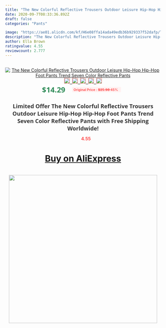 ```yaml
---
title: "The New Colorful Reflective Trousers Outdoor Leisure Hip-Hop Hip-Hop Foot Pants Trend Seven Color Reflective Pants"
date: 2020-09-7T08:33:36.892Z
draft: false
categories: "Pants"

image: "https://ae01.alicdn.com/kf/H6e08ffa14ada49edb36b929337f52dafp/The-New-Colorful-Reflective-Trousers-Outdoor-Leisure-Hip-Hop-Hip-Hop-Foot-Pants-Trend-Seven-Color.jpg"
description: "The New Colorful Reflective Trousers Outdoor Leisure Hip-Hop Hip-Hop Foot Pants Trend Seven Color Reflective Pants"
author: Ella Brown
ratingvalue: 4.55
reviewcount: 2.777
---
```

<br>
<div style="text-align: center;">
<a href="https://s.click.aliexpress.com/e/_AbJTC1" target="_blank" rel="nofollow noopener noreferrer"><img alt="The New Colorful Reflective Trousers Outdoor Leisure Hip-Hop Hip-Hop Foot Pants Trend Seven Color Reflective Pants" class="magnifier-image" src="https://ae01.alicdn.com/kf/H6e08ffa14ada49edb36b929337f52dafp/The-New-Colorful-Reflective-Trousers-Outdoor-Leisure-Hip-Hop-Hip-Hop-Foot-Pants-Trend-Seven-Color.jpg_640x640.jpg">
<br>
<img style="border:1px solid salmon" src="https://ae01.alicdn.com/kf/H6e08ffa14ada49edb36b929337f52dafp/The-New-Colorful-Reflective-Trousers-Outdoor-Leisure-Hip-Hop-Hip-Hop-Foot-Pants-Trend-Seven-Color.jpg_120x120.jpg">&nbsp;&nbsp;<img style="border:1px solid salmon" src="https://ae01.alicdn.com/kf/Hd8139e1df82449ce82d37659f2291931x/The-New-Colorful-Reflective-Trousers-Outdoor-Leisure-Hip-Hop-Hip-Hop-Foot-Pants-Trend-Seven-Color.jpg_120x120.jpg">&nbsp;&nbsp;<img style="border:1px solid salmon" src="https://ae01.alicdn.com/kf/H657e2f9038574b5292975db9451ab5dbe/The-New-Colorful-Reflective-Trousers-Outdoor-Leisure-Hip-Hop-Hip-Hop-Foot-Pants-Trend-Seven-Color.jpg_120x120.jpg">&nbsp;&nbsp;<img style="border:1px solid salmon" src="https://ae01.alicdn.com/kf/Ha36d4551d44f498b8c242d8e1802f2ecx/The-New-Colorful-Reflective-Trousers-Outdoor-Leisure-Hip-Hop-Hip-Hop-Foot-Pants-Trend-Seven-Color.jpg_120x120.jpg">&nbsp;&nbsp;<img style="border:1px solid salmon" src="https://ae01.alicdn.com/kf/H370123e84de9407bbb0b4270a472dcf5g/The-New-Colorful-Reflective-Trousers-Outdoor-Leisure-Hip-Hop-Hip-Hop-Foot-Pants-Trend-Seven-Color.jpg_120x120.jpg"></a></div><br0>
<div style="text-align: center;"><span style="background-color: white; border: 0px; box-sizing: border-box; color: seagreen; display: inline-block; font-family: &quot;open sans&quot; , &quot;arial&quot; , &quot;helvetica&quot; , sans-serif , &quot;heiti&quot;; font-size: 24px; font-stretch: inherit; font-weight: 700; line-height: inherit; margin: 0px 10px 0px 0px; padding: 0px; vertical-align: middle;">$14.29 </span>
<span style="background: rgb(255 , 241 , 241); border-radius: 3px; border: 0px; box-sizing: border-box; color: #ff4747; display: inline-block; font-family: inherit; font-size: 12px; font-stretch: inherit; font-style: inherit; font-variant: inherit; font-weight: 600; line-height: inherit; margin: 0px; padding: 2px 5px; transform: scale(0.9); vertical-align: middle;">Original Price : <b style="text-decoration: line-through;">$25.98 </b> 45%&nbsp;&nbsp;</span></div>
<h1 style="color: #333333; display: inline-block; font-family: &quot;open sans&quot; , &quot;arial&quot; , &quot;helvetica&quot; , sans-serif , &quot;heiti&quot;; font-size: 18px; font-stretch: inherit; font-weight: 700; text-align: center;">Limited Offer The New Colorful Reflective Trousers Outdoor Leisure Hip-Hop Hip-Hop Foot Pants Trend Seven Color Reflective Pants with Free Shipping Worldwide!</h1>
<div style="color: #ff4747; text-align: center;">
<img src="https://4.bp.blogspot.com/-M0ZcTcb-5uY/XleCXlxnR4I/AAAAAAAAAEc/OrjgMkXV1oMQFaCRZj5HQwOCBcu3w1FegCPcBGAYYCw/s1600/star.png" style="height: 15px;">&nbsp;<b>4.55</b></div>
<div class="button_cont" align="center"><a class="buynow_a" href="https://s.click.aliexpress.com/e/_AbJTC1" target="_blank" rel="nofollow noopener noreferrer"><H1>Buy on AliExpress</H1></a></div><br>
<div class="separator" style="clear: both; text-align: center;">
<img src="https://lh3.googleusercontent.com/-pTy5HemUv9M/XlePHvY0dAI/AAAAAAAAAE4/0nX5iRUoIWY8eMW9Dpxeirr157OZliDIgCLcBGAsYHQ/s1600/badge.gif" width="480">
</div>
